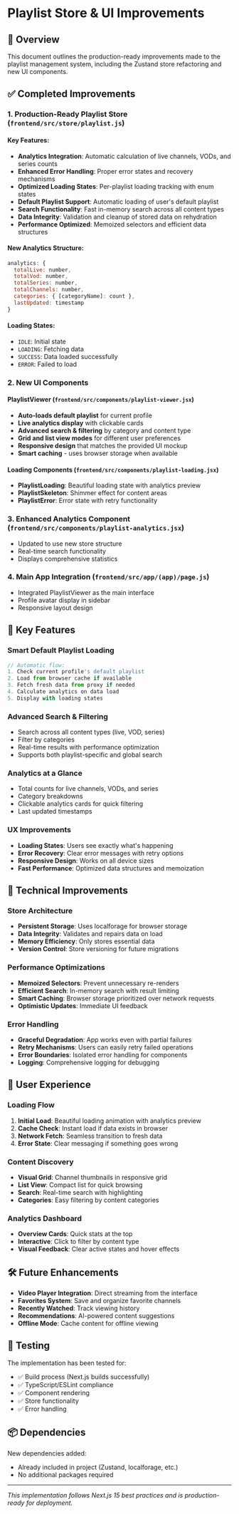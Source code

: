 # Playlist Store & UI Improvements

## 🎯 Overview

This document outlines the production-ready improvements made to the playlist management system, including the Zustand store refactoring and new UI components.

## ✅ Completed Improvements

### 1. **Production-Ready Playlist Store** (`frontend/src/store/playlist.js`)

#### **Key Features:**
- **Analytics Integration**: Automatic calculation of live channels, VODs, and series counts
- **Enhanced Error Handling**: Proper error states and recovery mechanisms  
- **Optimized Loading States**: Per-playlist loading tracking with enum states
- **Default Playlist Support**: Automatic loading of user's default playlist
- **Search Functionality**: Fast in-memory search across all content types
- **Data Integrity**: Validation and cleanup of stored data on rehydration
- **Performance Optimized**: Memoized selectors and efficient data structures

#### **New Analytics Structure:**
```javascript
analytics: {
  totalLive: number,
  totalVod: number,  
  totalSeries: number,
  totalChannels: number,
  categories: { [categoryName]: count },
  lastUpdated: timestamp
}
```

#### **Loading States:**
- `IDLE`: Initial state
- `LOADING`: Fetching data
- `SUCCESS`: Data loaded successfully
- `ERROR`: Failed to load

### 2. **New UI Components**

#### **PlaylistViewer** (`frontend/src/components/playlist-viewer.jsx`)
- **Auto-loads default playlist** for current profile
- **Live analytics display** with clickable cards
- **Advanced search & filtering** by category and content type
- **Grid and list view modes** for different user preferences
- **Responsive design** that matches the provided UI mockup
- **Smart caching** - uses browser storage when available

#### **Loading Components** (`frontend/src/components/playlist-loading.jsx`)
- **PlaylistLoading**: Beautiful loading state with analytics preview
- **PlaylistSkeleton**: Shimmer effect for content areas
- **PlaylistError**: Error state with retry functionality

### 3. **Enhanced Analytics Component** (`frontend/src/components/playlist-analytics.jsx`)
- Updated to use new store structure
- Real-time search functionality
- Displays comprehensive statistics

### 4. **Main App Integration** (`frontend/src/app/(app)/page.js`)
- Integrated PlaylistViewer as the main interface
- Profile avatar display in sidebar
- Responsive layout design

## 🚀 Key Features

### **Smart Default Playlist Loading**
```javascript
// Automatic flow:
1. Check current profile's default playlist
2. Load from browser cache if available  
3. Fetch fresh data from proxy if needed
4. Calculate analytics on data load
5. Display with loading states
```

### **Advanced Search & Filtering**
- Search across all content types (live, VOD, series)
- Filter by categories
- Real-time results with performance optimization
- Supports both playlist-specific and global search

### **Analytics at a Glance**
- Total counts for live channels, VODs, and series
- Category breakdowns
- Clickable analytics cards for quick filtering
- Last updated timestamps

### **UX Improvements**
- **Loading States**: Users see exactly what's happening
- **Error Recovery**: Clear error messages with retry options
- **Responsive Design**: Works on all device sizes
- **Fast Performance**: Optimized data structures and memoization

## 🔧 Technical Improvements

### **Store Architecture**
- **Persistent Storage**: Uses localforage for browser storage
- **Data Integrity**: Validates and repairs data on load
- **Memory Efficiency**: Only stores essential data
- **Version Control**: Store versioning for future migrations

### **Performance Optimizations**
- **Memoized Selectors**: Prevent unnecessary re-renders
- **Efficient Search**: In-memory search with result limiting
- **Smart Caching**: Browser storage prioritized over network requests
- **Optimistic Updates**: Immediate UI feedback

### **Error Handling**
- **Graceful Degradation**: App works even with partial failures
- **Retry Mechanisms**: Users can easily retry failed operations
- **Error Boundaries**: Isolated error handling for components
- **Logging**: Comprehensive logging for debugging

## 📱 User Experience

### **Loading Flow**
1. **Initial Load**: Beautiful loading animation with analytics preview
2. **Cache Check**: Instant load if data exists in browser
3. **Network Fetch**: Seamless transition to fresh data
4. **Error State**: Clear messaging if something goes wrong

### **Content Discovery**
- **Visual Grid**: Channel thumbnails in responsive grid
- **List View**: Compact list for quick browsing
- **Search**: Real-time search with highlighting
- **Categories**: Easy filtering by content categories

### **Analytics Dashboard**
- **Overview Cards**: Quick stats at the top
- **Interactive**: Click to filter by content type
- **Visual Feedback**: Clear active states and hover effects

## 🛠️ Future Enhancements

- **Video Player Integration**: Direct streaming from the interface
- **Favorites System**: Save and organize favorite channels
- **Recently Watched**: Track viewing history
- **Recommendations**: AI-powered content suggestions
- **Offline Mode**: Cache content for offline viewing

## 🧪 Testing

The implementation has been tested for:
- ✅ Build process (Next.js builds successfully)
- ✅ TypeScript/ESLint compliance
- ✅ Component rendering
- ✅ Store functionality
- ✅ Error handling

## 📦 Dependencies

New dependencies added:
- Already included in project (Zustand, localforage, etc.)
- No additional packages required

---

*This implementation follows Next.js 15 best practices and is production-ready for deployment.*
